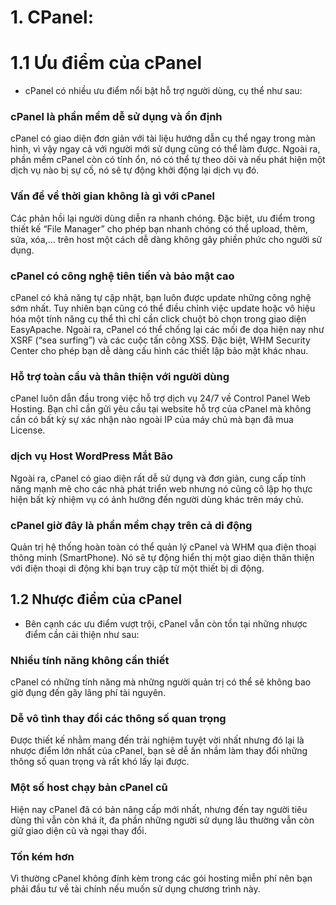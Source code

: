 # 1. CPanel:
# 1.1 Ưu điểm của cPanel

- cPanel có nhiều ưu điểm nổi bật hỗ trợ người dùng, cụ thể như sau:

### cPanel là phần mềm dễ sử dụng và ổn định

cPanel có giao diện đơn giản với tài liệu hướng dẫn cụ thể ngay trong màn hình, vì vậy ngay cả với người mới sử dụng cũng có thể làm được. Ngoài ra, phần mềm cPanel còn có tính ổn, nó có thể tự theo dõi và nếu phát hiện một dịch vụ nào bị sự cố, nó sẽ tự động khởi động lại dịch vụ đó.

### Vấn đề về thời gian không là gì với cPanel

Các phản hồi lại người dùng diễn ra nhanh chóng. Đặc biệt, ưu điểm trong thiết kế “File Manager” cho phép bạn nhanh chóng có thể upload, thêm, sửa, xóa,… trên host một cách dễ dàng không gây phiền phức cho người sử dụng.

### cPanel có công nghệ tiên tiến và bảo mật cao

cPanel có khả năng tự cập nhật, bạn luôn được update những công nghệ sớm nhất. Tuy nhiên bạn cũng có thể điều chỉnh việc update hoặc vô hiệu hóa một tính năng cụ thể thì chỉ cần click chuột bỏ chọn trong giao diện EasyApache. Ngoài ra, cPanel có thể chống lại các mối đe dọa hiện nay như XSRF (“sea surfing”) và các cuộc tấn công XSS. Đặc biệt, WHM Security Center cho phép bạn dễ dàng cấu hình các thiết lập bảo mật khác nhau.

###  Hỗ trợ toàn cầu và thân thiện với người dùng

cPanel luôn dẫn đầu trong việc hỗ trợ dịch vụ 24/7 về Control Panel Web Hosting. Bạn chỉ cần gửi yêu cầu tại website hỗ trợ của cPanel mà không cần có bất kỳ sự xác nhận nào ngoài IP của máy chủ mà bạn đã mua License.

### dịch vụ Host WordPress Mắt Bão

Ngoài ra, cPanel có giao diện rất dễ sử dụng và đơn giản, cung cấp tính năng mạnh mẽ cho các nhà phát triển web nhưng nó cũng cô lập họ thực hiện bất kỳ nhiệm vụ có ảnh hưởng đến người dùng khác trên máy chủ.

### cPanel giờ đây là phần mềm chạy trên cả di động

Quản trị hệ thống hoàn toàn có thể quản lý cPanel và WHM qua điện thoại thông minh (SmartPhone). Nó sẽ tự động hiển thị một giao diện thân thiện với điện thoại di động khi bạn truy cập từ một thiết bị di động.
          
## 1.2 Nhược điểm của cPanel

- Bên cạnh các ưu điểm vượt trội, cPanel vẫn còn tồn tại những nhược điểm cần cải thiện như sau:

### Nhiều tính năng không cần thiết

cPanel có những tính năng mà những người quản trị có thể sẽ không bao giờ đụng đến gây lãng phí tài nguyên.

### Dễ vô tình thay đổi các thông số quan trọng

Được thiết kế nhằm mang đến trải nghiệm tuyệt vời nhất nhưng đó lại là nhược điểm lớn nhất của cPanel, bạn sẽ dễ ấn nhầm làm thay đổi những thông số quan trọng và rất khó lấy lại được.

### Một số host chạy bản cPanel cũ

Hiện nay cPanel đã có bản nâng cấp mới nhất, nhưng đến tay người tiêu dùng thì vẫn còn khá ít, đa phần những người sử dụng lâu thường vẫn còn giữ giao diện cũ và ngại thay đổi.

### Tốn kém hơn

Vì thường cPanel không đính kèm trong các gói hosting miễn phí nên bạn phải đầu tư về tài chính nếu muốn sử dụng chương trình này.


